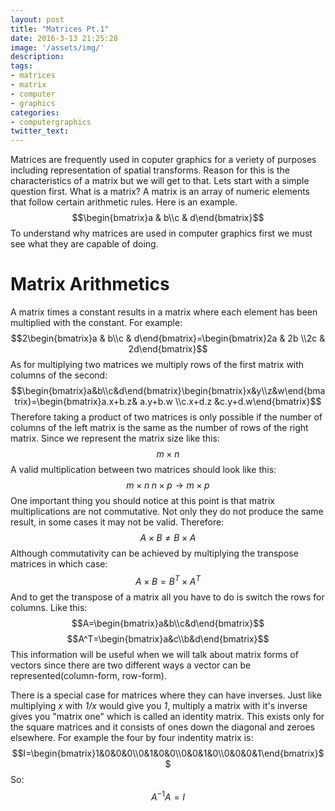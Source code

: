 ```yaml
---
layout: post
title: "Matrices Pt.1"
date: 2016-3-13 21:25:28
image: '/assets/img/'
description:
tags:
- matrices
- matrix
- computer
- graphics
categories:
- computergraphics
twitter_text:
---
```


Matrices are frequently used in coputer graphics for a veriety of purposes including representation of spatial transforms. Reason for this is the characteristics of a matrix but we will get to that. Lets start with a simple question first. What is a matrix? A matrix is an array of numeric elements that follow certain arithmetic rules. Here is an example.
$$\begin{bmatrix}a & b\\c & d\end{bmatrix}$$
To understand why matrices are used in computer graphics first we must see what they are capable of doing.

Matrix Arithmetics
==================
A matrix times a constant results in a matrix where each element has been multiplied with the constant. For example:
$$2\begin{bmatrix}a & b\\c & d\end{bmatrix}=\begin{bmatrix}2a & 2b \\2c & 2d\end{bmatrix}$$
As for multiplying two matrices we multiply rows of the first matrix with columns of the second:
$$\begin{bmatrix}a&b\\c&d\end{bmatrix}\begin{bmatrix}x&y\\z&w\end{bmatrix}=\begin{bmatrix}a.x+b.z& a.y+b.w \\c.x+d.z &c.y+d.w\end{bmatrix}$$
Therefore taking a product of two matrices is only possible if the number of columns of the left matrix is the same as the number of rows of the right matrix. Since we represent the matrix size like this:
$$m \times n$$
A valid multiplication between two matrices should look like this:
$$m\times n \; n\times p \rightarrow m \times p$$
One important thing you should notice at this point is that matrix multiplications are not commutative. Not only they do not produce the same result, in some cases it may not be valid. Therefore:
$$A\times B\neq B \times A$$
Although commutativity can be achieved by multiplying the transpose matrices in which case:
$$A\times B= B^T \times A^T$$
And to get the transpose of a matrix all you have to do is switch the rows for columns. Like this:
$$A=\begin{bmatrix}a&b\\c&d\end{bmatrix}$$
$$A^T=\begin{bmatrix}a&c\\b&d\end{bmatrix}$$
This information will be useful when we will talk about matrix forms of vectors since there are two different ways a vector can be represented(column-form, row-form).

There is a special case for matrices where they can have inverses. Just like multiplying *x* with *1/x* would give you *1*, multiply a matrix with it's inverse gives you "matrix one" which is called an identity matrix. This exists only for the square matrices and it consists of ones down the diagonal and zeroes elsewhere. For example the four by four indentity matrix is:
$$I=\begin{bmatrix}1&0&0&0\\0&1&0&0\\0&0&1&0\\0&0&0&1\end{bmatrix}$$
So:
$$A^{-1}A=I$$
